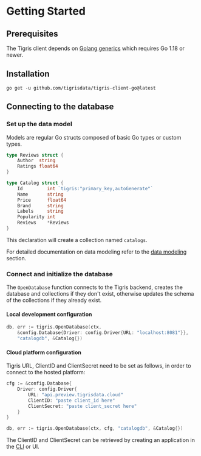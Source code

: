 # Getting Started

## Prerequisites

The Tigris client depends on
[Golang generics](https://go.dev/doc/tutorial/generics) which requires Go 1.18
or newer.

## Installation

```shell
go get -u github.com/tigrisdata/tigris-client-go@latest
```

## Connecting to the database

### Set up the data model

Models are regular Go structs composed of basic Go types or custom types.

```go
type Reviews struct {
    Author  string
    Ratings float64
}

type Catalog struct {
	Id         int `tigris:"primary_key,autoGenerate"`
	Name       string
	Price      float64
	Brand      string
	Labels     string
	Popularity int
	Reviews    *Reviews
}
```

This declaration will create a collection named `catalogs`.

For detailed documentation on data modeling refer to the
[data modeling](datamodel/overview.mdx) section.

### Connect and initialize the database

The `OpenDatabase` function connects to the Tigris backend, creates the
database and collections if they don't exist, otherwise updates the schema of
the collections if they already exist.

#### Local development configuration

```go
db, err := tigris.OpenDatabase(ctx,
	&config.Database{Driver: config.Driver{URL: "localhost:8081"}},
    "catalogdb", &Catalog{})
```

#### Cloud platform configuration

Tigris URL, ClientID and ClientSecret need to be set as follows,
in order to connect to the hosted platform:

```go
cfg := &config.Database{
	Driver: config.Driver{
		URL: "api.preview.tigrisdata.cloud"
		ClientID: "paste client_id here"
		ClientSecret: "paste client_secret here"
	}
}

db, err := tigris.OpenDatabase(ctx, cfg, "catalogdb", &Catalog{})
```

The ClientID and ClientSecret can be retrieved by creating an application
in the [CLI](../cli/authentication.md#application-credentials) or UI.
